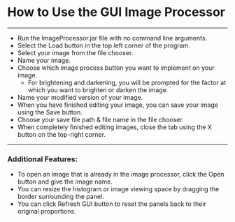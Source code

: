 # How to Use the GUI Image Processor

--- 

- Run the ImageProcessor.jar file with no command line arguments.
- Select the Load button in the top left corner of the program.
- Select your image from the file chooser.
- Name your image.
- Choose which image process button you want to implement on your image.
  - For brightening and darkening, you will be prompted for the factor at which you want to brighten or darken the image.
- Name your modified version of your image.
- When you have finished editing your image, you can save your image using the Save button.
- Choose your save file path & file name in the file chooser.
- When completely finished editing images, close the tab using the X button on the top-right corner.

---

### Additional Features:

- To open an image that is already in the image processor, click the Open button and give the image name.
- You can resize the histogram or image viewing space by dragging the border surrounding the panel.
- You can click Refresh GUI button to reset the panels back to their original proportions.